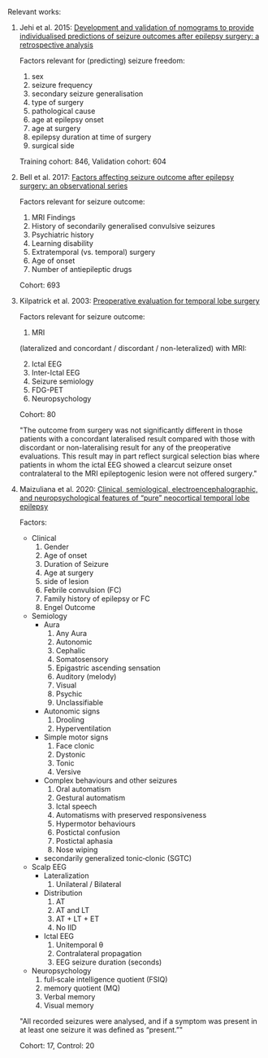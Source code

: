 Relevant works:

1.  Jehi et al. 2015: [Development and validation of nomograms to provide individualised predictions of seizure outcomes after epilepsy surgery: a retrospective analysis](<https://doi.org/10.1016/S1474-4422(14)70325-4>)

    Factors relevant for (predicting) seizure freedom:
      1. sex
      2. seizure frequency
      3. secondary seizure generalisation
      4. type of surgery
      5. pathological cause
      6. age at epilepsy onset
      7. age at surgery
      8. epilepsy duration at time of surgery
      9. surgical side


    Training cohort: 846, Validation cohort: 604

2.  Bell et al. 2017: [Factors affecting seizure outcome after epilepsy surgery: an observational series](http://dx.doi.org/10.1136/jnnp-2017-316211)

    Factors relevant for seizure outcome: 
      1. MRI Findings
      2. History of secondarily generalised convulsive seizures
      3. Psychiatric history
      4. Learning disability
      5. Extratemporal (vs. temporal) surgery
      6. Age of onset
      7. Number of antiepileptic drugs


    Cohort: 693

3.  Kilpatrick et al. 2003: [Preoperative evaluation for temporal lobe surgery](<https://doi.org/10.1016/S0967-5868(03)00080-8>)

    Factors relevant for seizure outcome:

      1. MRI

      (lateralized and concordant / discordant / non-leteralized) with MRI:

      2. Ictal EEG
      3. Inter-Ictal EEG
      4. Seizure semiology
      5. FDG-PET
      6. Neuropsychology


    Cohort: 80

    "The outcome from surgery was not significantly different in those patients with a concordant lateralised result compared with those with discordant or non-lateralising result for any of the preoperative evaluations. This result may in part reflect surgical selection bias where patients in whom the ictal EEG showed a clearcut seizure onset contralateral to the MRI epileptogenic lesion were not offered surgery."

4.  Maizuliana et al. 2020: [Clinical, semiological, electroencephalographic, and neuropsychological features of “pure” neocortical temporal lobe epilepsy](https://doi.org/10.1684/epd.2020.1132)

    Factors:
      - Clinical
        1. Gender
        2. Age of onset
        3. Duration of Seizure
        4. Age at surgery
        5. side of lesion
        6. Febrile convulsion (FC)
        7. Family history of epilepsy or FC
        8. Engel Outcome
      - Semiology
        - Aura
          1. Any Aura
          2. Autonomic
          3. Cephalic
          4. Somatosensory
          5. Epigastric ascending sensation
          6. Auditory (melody)
          7. Visual
          8. Psychic
          9. Unclassifiable
        - Autonomic signs
          1. Drooling
          2. Hyperventilation
        - Simple motor signs
          1. Face clonic
          2. Dystonic
          3. Tonic
          4. Versive
        - Complex behaviours and other seizures
          1. Oral automatism
          2. Gestural automatism
          3. Ictal speech
          4. Automatisms with preserved responsiveness
          5. Hypermotor behaviours
          6. Postictal confusion
          7. Postictal aphasia
          8. Nose wiping
        - secondarily generalized tonic‐clonic (SGTC)
      - Scalp EEG
        - Lateralization
          1. Unilateral / Bilateral
        - Distribution
          1. AT
          2. AT and LT
          3. AT + LT + ET
          4. No IID
        - Ictal EEG
          1. Unitemporal θ
          2. Contralateral propagation
          3. EEG seizure duration (seconds)
      - Neuropsychology
        1. full‐scale intelligence quotient (FSIQ)
        2. memory quotient (MQ)
        3. Verbal memory
        4. Visual memory


    "All recorded seizures were analysed, and if a symptom was present in at least one seizure it was defined as “present.”"

    Cohort: 17, Control: 20
